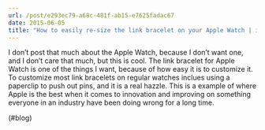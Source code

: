 ```yaml
---
url: /post/e293ec79-a68c-481f-ab15-e7625fadac67
date: 2015-06-05
title: "How to easily re-size the link bracelet on your Apple Watch | iMore"
---
```


I don&#8217;t post that much about the Apple Watch, because I don&#8217;t want one, and I don&#8217;t care that much, but this is cool. The link bracelet for Apple Watch is one of the things I want, because of how easy it is to customize it. To customize most link bracelets on regular watches inclues using a paperclip to push out pins, and it is a real hazzle. This is a example of where Apple is the best when it comes to innovation and improving on something everyone in an industry have been doing wrong for a long time.



(#blog)